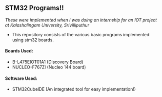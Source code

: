 ## STM32 Programs!!
*These were implemented when I was doing an internship for an IOT project at Kalashalingam University, Srivilliputhur*

- This repository consists of the various basic programs implemented using stm32 boards.

#### Boards Used:
- B-L475EIOT01A1 (Discovery Board)
- NUCLEO-F767ZI (Nucleo 144 board)

#### Software Used:
- STM32CubeIDE (An integrated tool for easy implementation!)
